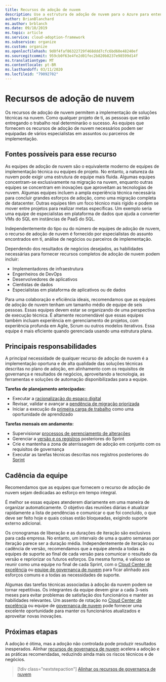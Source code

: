 ```yaml
---
title: Recursos de adoção de nuvem
description: Use a estrutura de adoção de nuvem para o Azure para entender a formação de recursos de adoção de nuvem e equipe de suas equipes adequadamente.
author: BrianBlanchard
ms.author: brblanch
ms.date: 09/10/2019
ms.topic: article
ms.service: cloud-adoption-framework
ms.subservice: organize
ms.custom: organize
ms.openlocfilehash: 9d0f4faf86322729f468ddd7cfc6bd60e48240ef
ms.sourcegitcommit: 959cb0f63e4fe2d01fec2b820b8237e98599d14f
ms.translationtype: MT
ms.contentlocale: pt-BR
ms.lasthandoff: 03/11/2020
ms.locfileid: "79092702"
---
```

# <a name="cloud-adoption-capabilities"></a>Recursos de adoção de nuvem

Os recursos de adoção de nuvem permitem a implementação de soluções técnicas na nuvem. Como qualquer projeto de ti, as pessoas que estão entregando o trabalho real determinarão o sucesso. As equipes que fornecem os recursos de adoção de nuvem necessários podem ser equipadas de vários especialistas em assuntos ou parceiros de implementação.

## <a name="possible-sources-for-this-capability"></a>Fontes possíveis para esse recurso

As equipes de adoção de nuvem são o equivalente moderno de equipes de implementação técnica ou equipes de projeto. No entanto, a natureza da nuvem pode exigir uma estrutura de equipe mais fluida. Algumas equipes concentram-se exclusivamente na migração na nuvem, enquanto outras equipes se concentram em inovações que aproveitam as tecnologias de nuvem. Algumas equipes incluem a ampla experiência técnica necessária para concluir grandes esforços de adoção, como uma migração completa de datacenter. Outras equipes têm um foco técnico mais rígido e podem se mover entre projetos para realizar metas específicas. Um exemplo seria uma equipe de especialistas em plataforma de dados que ajuda a converter VMs do SQL em instâncias de PaaS do SQL.

Independentemente do tipo ou do número de equipes de adoção de nuvem, o recurso de adoção de nuvem é fornecido por especialistas do assunto encontrados em ti, análise de negócios ou parceiros de implementação.

Dependendo dos resultados de negócios desejados, as habilidades necessárias para fornecer recursos completos de adoção de nuvem podem incluir:

- Implementadores de infraestrutura
- Engenheiros de DevOps
- Desenvolvedores de aplicativos
- Cientistas de dados
- Especialistas em plataforma de aplicativos ou de dados

Para uma colaboração e eficiência ideais, recomendamos que as equipes de adoção de nuvem tenham um tamanho médio de equipe de seis pessoas. Essas equipes devem estar se organizando de uma perspectiva de execução técnica. É altamente recomendável que essas equipes também incluam experiência em gerenciamento de projetos, com experiência profunda em Agile, Scrum ou outros modelos iterativos. Essa equipe é mais eficiente quando gerenciada usando uma estrutura plana.

## <a name="key-responsibilities"></a>Principais responsabilidades

A principal necessidade de qualquer recurso de adoção de nuvem é a implementação oportuna e de alta qualidade das soluções técnicas descritas no plano de adoção, em alinhamento com os requisitos de governança e resultados de negócios, aproveitando a tecnologia, as ferramentas e soluções de automação disponibilizadas para a equipe.

**Tarefas de planejamento antecipadas:**

- Executar a [racionalização do espaço digital](../digital-estate/index.md)
- Revisar, validar e avançar a [pendência de migração priorizada](../migrate/migration-considerations/assess/release-iteration-backlog.md)
- Iniciar a execução da [primeira carga de trabalho](../digital-estate/rationalize.md#select-the-first-workload) como uma oportunidade de aprendizado

**Tarefas mensais em andamento:**

- Supervisionar [processos de gerenciamento de alterações](../migrate/migration-considerations/prerequisites/technical-complexity.md)
- Gerenciar a [versão e os registros](../migrate/migration-considerations/assess/release-iteration-backlog.md) posteriores do Sprint
- Crie e mantenha a zona de aterrissagem de adoção em conjunto com os requisitos de governança
- Executar as tarefas técnicas descritas nos registros posteriores do [Sprint](../migrate/migration-considerations/assess/release-iteration-backlog.md)

## <a name="team-cadence"></a>Cadência da equipe

Recomendamos que as equipes que fornecem o recurso de adoção de nuvem sejam dedicadas ao esforço em tempo integral.

É melhor se essas equipes atenderem diariamente em uma maneira de organizar automaticamente. O objetivo das reuniões diárias é atualizar rapidamente a lista de pendências e comunicar o que foi concluído, o que deve ser feito hoje e quais coisas estão bloqueadas, exigindo suporte externo adicional.

Os cronogramas de liberação e as durações de iteração são exclusivos para cada empresa. No entanto, um intervalo de uma a quatro semanas por iteração parece ser a duração média. Independentemente de iteração ou cadência de versão, recomendamos que a equipe atenda a todas as equipes de suporte ao final de cada versão para comunicar o resultado da versão e repriorizar os futuros esforços. Da mesma forma, é valioso se reunir como uma equipe no final de cada Sprint, com o [Cloud Center de excelência](./cloud-center-of-excellence.md) ou [equipe de governança de nuvem](./cloud-governance.md) para ficar alinhado aos esforços comuns e a todas as necessidades de suporte.

Algumas das tarefas técnicas associadas à adoção da nuvem podem se tornar repetitivas. Os integrantes da equipe devem girar a cada 3&ndash;seis meses para evitar problemas de satisfação dos funcionários e manter as habilidades relevantes. Um assento de rotação no [Cloud Center de excelência](./cloud-center-of-excellence.md) ou equipe de [governança de nuvem](./cloud-governance.md) pode fornecer uma excelente oportunidade para manter os funcionários atualizados e aproveitar novas inovações.

## <a name="next-steps"></a>Próximas etapas

A adoção é ótima, mas a adoção não controlada pode produzir resultados inesperados. Alinhar [recursos de governança de nuvem](./cloud-governance.md) acelera a adoção e as práticas recomendadas, reduzindo ainda mais os riscos técnicos e de negócios.

> [!div class="nextstepaction"]
> [Alinhar os recursos de governança de nuvem](./cloud-governance.md)
